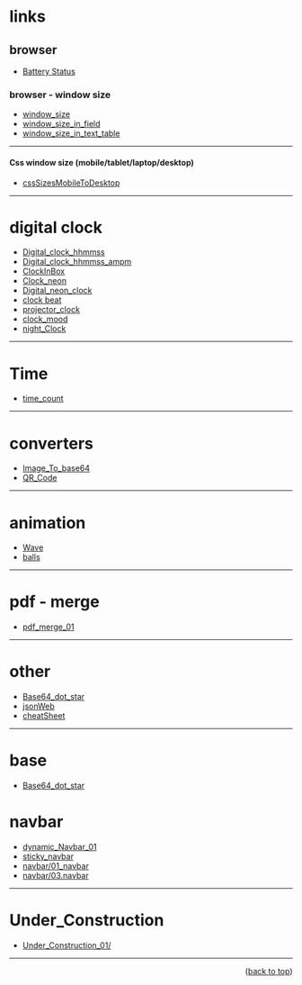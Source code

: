 <a name="topage"></a>

# links 

## browser
* [Battery Status](https://koskasmail.github.io/web/web/pages/browser/battery_status/battery.html)

### browser - window size
* [window_size](https://koskasmail.github.io/web/web/pages/browser/window_size/window_size/)
* [window_size_in_field](https://koskasmail.github.io/web/web/pages/browser/window_size/window_size_in_field/)
* [window_size_in_text_table](https://koskasmail.github.io/web/web/pages/browser/window_size/window_size_in_text_table/)

-----

#### Css window size (mobile/tablet/laptop/desktop)
* [cssSizesMobileToDesktop](https://koskasmail.github.io/web/web/pages/browser/cssSizesMobileToDesktop/)

-----

# digital clock
* [Digital_clock_hhmmss](https://koskasmail.github.io/web/web/pages/digital_clock/hhmmss/)
* [Digital_clock_hhmmss_ampm](https://koskasmail.github.io/web/web/pages/digital_clock/hhmmss_ampm/)
* [ClockInBox](https://koskasmail.github.io/web/web/pages/digital_clock/clock_in_box/clockInBox.html)
* [Clock_neon](https://koskasmail.github.io/web/web/pages/digital_clock/clock_neon/)
* [Digital_neon_clock](https://koskasmail.github.io/web/web/pages/digital_clock/digital_neon_clock/)
* [clock beat](https://koskasmail.github.io/web/web/pages/digital_clock/clock_beat/)
* [projector_clock](https://koskasmail.github.io/web/web/pages/digital_clock/projector_clock/)
* [clock_mood](https://koskasmail.github.io/web/web/pages/digital_clock/clock_mood/)
* [night_Clock](https://koskasmail.github.io/web/web/pages/digital_clock/night_Clock/)


-----


# Time
* [time_count](https://koskasmail.github.io/web/web/pages/time_count/)

-----

# converters
* [Image_To_base64](https://koskasmail.github.io/web/web/pages/base64/ImageTobase64/)
* [QR_Code](https://koskasmail.github.io/web/web/pages/converters/qr_code/)

-----

# animation
* [Wave](https://koskasmail.github.io/web/web/pages/animation/wave/)
* [balls](https://koskasmail.github.io/web/web/pages/animation/balls/)

-----

# pdf - merge
* [pdf_merge_01](https://koskasmail.github.io/web/web/pages/pdf/merge/01/)

-----

# other
* [Base64_dot_star](https://koskasmail.github.io/web/web/pages/base64/base64_samples/base64_dot_star.html)
* [jsonWeb](https://koskasmail.github.io/web/web/pages/jsonWeb/)
* [cheatSheet](https://koskasmail.github.io/web/web/pages/cheatSheet/)

-----

# base
* [Base64_dot_star](https://koskasmail.github.io/web/web/pages/)

# navbar
* [dynamic_Navbar_01](https://koskasmail.github.io/web/web/pages/dynamic_Navbar/01/)
* [sticky_navbar](https://koskasmail.github.io/web/web/pages/navbar/sticky_navbar)
* [navbar/01_navbar](https://koskasmail.github.io/web/web/pages/navbar/01_navbar)
* [navbar/03.navbar](https://koskasmail.github.io/web/web/pages/navbar/03.navbar)

-----
# Under_Construction

* [Under_Construction_01/](https://koskasmail.github.io/web/web/pages/Under_Construction/01/)


  
-----

<p align="right">(<a href="#topage">back to top</a>)</p>
<br/>
<br/>
